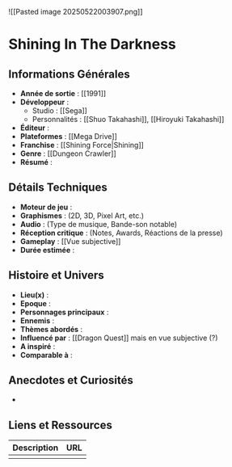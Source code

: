 ![[Pasted image 20250522003907.png]]
# Shining In The Darkness

## Informations Générales

- **Année de sortie** : [[1991]]
- **Développeur** : 
	- Studio : [[Sega]]
	- Personnalités : [[Shuo Takahashi]], [[Hiroyuki Takahashi]]
- **Éditeur** : 
- **Plateformes** : [[Mega Drive]]
- **Franchise** : [[Shining Force|Shining]]
- **Genre** : [[Dungeon Crawler]]
- **Résumé** : 

## Détails Techniques
- **Moteur de jeu** : 
- **Graphismes** : (2D, 3D, Pixel Art, etc.)
- **Audio** : (Type de musique, Bande-son notable)
- **Réception critique** : (Notes, Awards, Réactions de la presse)
- **Gameplay** : [[Vue subjective]]
- **Durée estimée** : 

## Histoire et Univers
- **Lieu(x)** : 
- **Epoque** : 
- **Personnages principaux** : 
- **Ennemis** :
- **Thèmes abordés** : 
- **Influencé par** : [[Dragon Quest]] mais en vue subjective (?)
- **A inspiré** : 
- **Comparable à** :
## Anecdotes et Curiosités
- 
## Liens et Ressources

| Description | URL |
| ----------- | --- |
|             |     |
